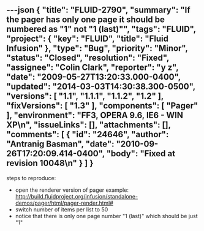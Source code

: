 ---json
{
  "title": "FLUID-2790",
  "summary": "If the pager has only one page it should be numbered as \"1\" not \"1 (last)\"",
  "tags": "FLUID",
  "project": {
    "key": "FLUID",
    "title": "Fluid Infusion"
  },
  "type": "Bug",
  "priority": "Minor",
  "status": "Closed",
  "resolution": "Fixed",
  "assignee": "Colin Clark",
  "reporter": "y z",
  "date": "2009-05-27T13:20:33.000-0400",
  "updated": "2014-03-03T14:30:38.300-0500",
  "versions": [
    "1.1",
    "1.1.1",
    "1.1.2",
    "1.2"
  ],
  "fixVersions": [
    "1.3"
  ],
  "components": [
    "Pager"
  ],
  "environment": "FF3, OPERA 9.6, IE6 - WIN XP\n",
  "issueLinks": [],
  "attachments": [],
  "comments": [
    {
      "id": "24646",
      "author": "Antranig Basman",
      "date": "2010-09-26T17:20:09.414-0400",
      "body": "Fixed at revision 10048\n"
    }
  ]
}
---
steps to reproduce:

* open the renderer version of pager example: <http://build.fluidproject.org/infusion/standalone-demos/pager/html/pager-render.html#>
* switch number of items per list to 50
* notice that there is only one page number "1 (last)" which should be just "1"

        